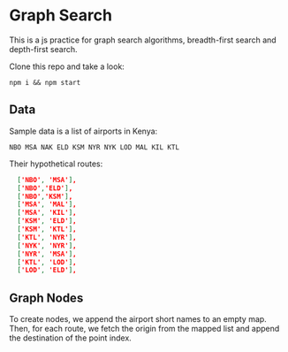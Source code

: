 # Graph Search

This is a js practice for graph search algorithms, breadth-first search and depth-first search.

Clone this repo and take a look:

```node
npm i && npm start
```

## Data

Sample data is a list of airports in Kenya:

`NBO MSA NAK ELD KSM NYR NYK LOD MAL KIL KTL`

Their hypothetical routes:

```json
  ['NBO', 'MSA'],
  ['NBO','ELD'],
  ['NBO','KSM'],
  ['MSA', 'MAL'],
  ['MSA', 'KIL'],
  ['KSM', 'ELD'],
  ['KSM', 'KTL'],
  ['KTL', 'NYR'],
  ['NYK', 'NYR'],
  ['NYR', 'MSA'],
  ['KTL', 'LOD'],
  ['LOD', 'ELD'],
```

## Graph Nodes

To create nodes, we append the airport short names to an empty map. Then, for each route, we fetch the origin from the mapped list and append the destination of the point index.
